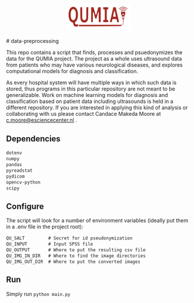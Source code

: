<p align="center">
    <img style="width: 35%; height: 35%" src="quimia4abc.svg">
</p>
# data-preprocessing

This repo contains a script that finds, processes and psuedonymizes the data for the QUMIA project.
The project as a whole uses ultrasound data from patients who may have various neurological diseases,
and explores computational models for diagnosis and classification.

As every hospital system will have multiple ways in which such data is stored, thus
programs in this particular repository are not meant to be generalizable. Work on machine learning models 
for diagnosis and classification based on patient data including ultrasounds
is held in a different repository. If you are interested in applying this kind of analysis or
collaborating with us please contact Candace Makeda Moore at c.moore@esciencecenter.nl . 

## Dependencies

```
dotenv
numpy
pandas
pyreadstat
pydicom
opencv-python
scipy
```

## Configure

The script will look for a number of environment variables (ideally put them in a .env file in the project root):

```
QU_SALT         # Secret for id pseudonymization
QU_INPUT        # Input SPSS file
QU_OUTPUT       # Where to put the resulting csv file
QU_IMG_IN_DIR   # Where to find the image directories
QU_IMG_OUT_DIR  # Where to put the converted images
```

## Run

Simply run `python main.py`
